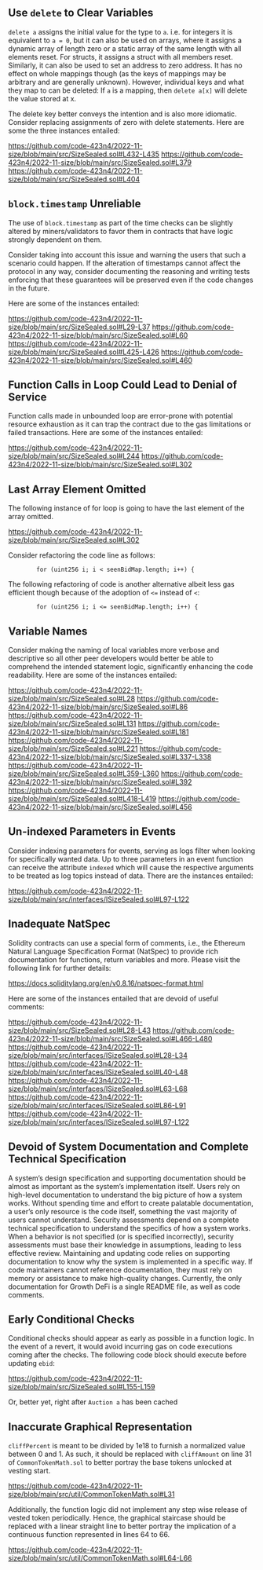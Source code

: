 ## Use `delete` to Clear Variables
`delete a` assigns the initial value for the type to `a`. i.e. for integers it is equivalent to `a = 0`, but it can also be used on arrays, where it assigns a dynamic array of length zero or a static array of the same length with all elements reset. For structs, it assigns a struct with all members reset. Similarly, it can also be used to set an address to zero address. It has no effect on whole mappings though (as the keys of mappings may be arbitrary and are generally unknown). However, individual keys and what they map to can be deleted: If `a` is a mapping, then `delete a[x]` will delete the value stored at x.

The delete key better conveys the intention and is also more idiomatic. Consider replacing assignments of zero with delete statements. Here are some the three instances entailed:

https://github.com/code-423n4/2022-11-size/blob/main/src/SizeSealed.sol#L432-L435
https://github.com/code-423n4/2022-11-size/blob/main/src/SizeSealed.sol#L379
https://github.com/code-423n4/2022-11-size/blob/main/src/SizeSealed.sol#L404

## `block.timestamp` Unreliable
The use of `block.timestamp` as part of the time checks can be slightly altered by miners/validators to favor them in contracts that have logic strongly dependent on them.

Consider taking into account this issue and warning the users that such a scenario could happen. If the alteration of timestamps cannot affect the protocol in any way, consider documenting the reasoning and writing tests enforcing that these guarantees will be preserved even if the code changes in the future.

Here are some of the instances entailed:

https://github.com/code-423n4/2022-11-size/blob/main/src/SizeSealed.sol#L29-L37
https://github.com/code-423n4/2022-11-size/blob/main/src/SizeSealed.sol#L60
https://github.com/code-423n4/2022-11-size/blob/main/src/SizeSealed.sol#L425-L426
https://github.com/code-423n4/2022-11-size/blob/main/src/SizeSealed.sol#L460

## Function Calls in Loop Could Lead to Denial of Service
Function calls made in unbounded loop are error-prone with potential resource exhaustion as it can trap the contract due to the gas limitations or failed transactions. Here are some of the instances entailed:

https://github.com/code-423n4/2022-11-size/blob/main/src/SizeSealed.sol#L244
https://github.com/code-423n4/2022-11-size/blob/main/src/SizeSealed.sol#L302

## Last Array Element Omitted
The following instance of for loop is going to have the last element of the array omitted.

https://github.com/code-423n4/2022-11-size/blob/main/src/SizeSealed.sol#L302

Consider refactoring the code line as follows:

```
        for (uint256 i; i < seenBidMap.length; i++) {
```
The following refactoring of code is another alternative albeit less gas efficient though because of the adoption of `<=` instead of `<`:

```
        for (uint256 i; i <= seenBidMap.length; i++) {
```
## Variable Names
Consider making the naming of local variables more verbose and descriptive so all other peer developers would better be able to comprehend the intended statement logic, significantly enhancing the code readability. Here are some of the instances entailed:

https://github.com/code-423n4/2022-11-size/blob/main/src/SizeSealed.sol#L28
https://github.com/code-423n4/2022-11-size/blob/main/src/SizeSealed.sol#L86
https://github.com/code-423n4/2022-11-size/blob/main/src/SizeSealed.sol#L131
https://github.com/code-423n4/2022-11-size/blob/main/src/SizeSealed.sol#L181
https://github.com/code-423n4/2022-11-size/blob/main/src/SizeSealed.sol#L221
https://github.com/code-423n4/2022-11-size/blob/main/src/SizeSealed.sol#L337-L338
https://github.com/code-423n4/2022-11-size/blob/main/src/SizeSealed.sol#L359-L360
https://github.com/code-423n4/2022-11-size/blob/main/src/SizeSealed.sol#L392
https://github.com/code-423n4/2022-11-size/blob/main/src/SizeSealed.sol#L418-L419
https://github.com/code-423n4/2022-11-size/blob/main/src/SizeSealed.sol#L456

## Un-indexed Parameters in Events
Consider indexing parameters for events, serving as logs filter when looking for specifically wanted data. Up to three parameters in an event function can receive the attribute `indexed` which will cause the respective arguments to be treated as log topics instead of data. There are the instances entailed:

https://github.com/code-423n4/2022-11-size/blob/main/src/interfaces/ISizeSealed.sol#L97-L122

## Inadequate NatSpec
Solidity contracts can use a special form of comments, i.e., the Ethereum Natural Language Specification Format (NatSpec) to provide rich documentation for functions, return variables and more. Please visit the following link for further details:

https://docs.soliditylang.org/en/v0.8.16/natspec-format.html

Here are some of the instances entailed that are devoid of useful comments:

https://github.com/code-423n4/2022-11-size/blob/main/src/SizeSealed.sol#L28-L43
https://github.com/code-423n4/2022-11-size/blob/main/src/SizeSealed.sol#L466-L480
https://github.com/code-423n4/2022-11-size/blob/main/src/interfaces/ISizeSealed.sol#L28-L34
https://github.com/code-423n4/2022-11-size/blob/main/src/interfaces/ISizeSealed.sol#L40-L48
https://github.com/code-423n4/2022-11-size/blob/main/src/interfaces/ISizeSealed.sol#L63-L68
https://github.com/code-423n4/2022-11-size/blob/main/src/interfaces/ISizeSealed.sol#L86-L91
https://github.com/code-423n4/2022-11-size/blob/main/src/interfaces/ISizeSealed.sol#L97-L122

## Devoid of System Documentation and Complete Technical Specification
A system’s design specification and supporting documentation should be almost as important as the system’s implementation itself. Users rely on high-level documentation to understand the big picture of how a system works. Without spending time and effort to create palatable documentation, a user’s only resource is the code itself, something the vast majority of users cannot understand. Security assessments depend on a complete technical specification to understand the specifics of how a system works. When a behavior is not specified (or is specified incorrectly), security assessments must base their knowledge in assumptions, leading to less effective review. Maintaining and updating code relies on supporting documentation to know why the system is implemented in a specific way. If code maintainers cannot reference documentation, they must rely on memory or assistance to make high-quality changes. Currently, the only documentation for Growth DeFi is a single README file, as well as code comments.

## Early Conditional Checks
Conditional checks should appear as early as possible in a function logic. In the event of a revert, it would avoid incurring gas on code executions coming after the checks. The following code block should execute before updating `ebid`:

https://github.com/code-423n4/2022-11-size/blob/main/src/SizeSealed.sol#L155-L159

Or, better yet, right after `Auction a` has been cached

## Inaccurate Graphical Representation
`cliffPercent` is meant to be divided by 1e18 to furnish a normalized value between 0 and 1. As such, it should be replaced with `cliffAmount` on line 31 of `CommonTokenMath.sol` to better portray the base tokens unlocked at vesting start.

https://github.com/code-423n4/2022-11-size/blob/main/src/util/CommonTokenMath.sol#L31

Additionally, the function logic did not implement any step wise release of vested token periodically. Hence, the graphical staircase should be replaced with a linear straight line to better portray the implication of a continuous function represented in lines 64 to 66.

https://github.com/code-423n4/2022-11-size/blob/main/src/util/CommonTokenMath.sol#L64-L66

 